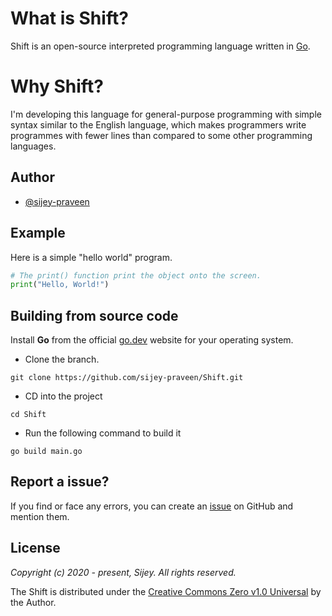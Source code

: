 # What is Shift?

Shift is an open-source interpreted programming language written in [Go](https://go.dev/).

# Why Shift?

I'm developing this language for general-purpose programming with simple syntax similar to the English language, which makes programmers write programmes with fewer lines than compared to some other programming languages.

## Author

- [@sijey-praveen](https://github.com/sijey-praveen/)

## Example

Here is a simple "hello world" program.

```py
# The print() function print the object onto the screen.
print("Hello, World!")
```

<!-- ## Future Goals

- Make it more convenient. -->

## Building from source code

Install **Go** from the official [go.dev](https://go.dev/) website for your operating system.

- Clone the branch.
```
git clone https://github.com/sijey-praveen/Shift.git
```

- CD into the project
```
cd Shift
```

- Run the following command to build it
```
go build main.go
```

## Report a issue?

If you find or face any errors, you can create an [issue](https://github.com/sijey-praveen/Shift/issues) on GitHub and mention them.

## License

*Copyright (c) 2020 - present, Sijey. All rights reserved.*

The Shift is distributed under the [Creative Commons Zero v1.0 Universal](https://creativecommons.org/) by the Author.

